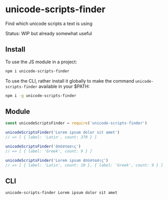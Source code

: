 # unicode-scripts-finder

Find which unicode scripts a text is using

Status: WIP but already somewhat useful

## Install
To use the JS module in a project:
```sh
npm i unicode-scripts-finder
```

To use the CLI, rather install it globally to make the command `unicode-scripts-finder` available in your $PATH:
```sh
npm i -g unicode-scripts-finder
```

## Module
```js
const unicodeScriptsFinder = require('unicode-scripts-finder')

unicodeScriptsFinder('Lorem ipsum dolor sit amet')
// => [ { label: 'Latin', count: 370 } ]

unicodeScriptsFinder('ἀπόστασις')
// => [ { label: 'Greek', count: 9 } ]

unicodeScriptsFinder('Lorem ipsum ἀπόστασις')
// => [ { label: 'Latin', count: 10 }, { label: 'Greek', count: 9 } ]
```

## CLI
```sh
unicode-scripts-finder Lorem ipsum dolor sit amet
```
